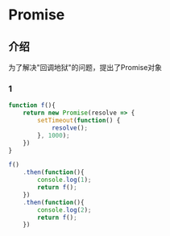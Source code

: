# Promise
## 介绍
为了解决"回调地狱"的问题，提出了Promise对象
### 1
```javascript
function f(){
    return new Promise(resolve => {
        setTimeout(function() {
            resolve();
        }, 1000);
    })
}

f()
    .then(function(){
        console.log(1);
        return f();
    })
    .then(function(){
        console.log(2);
        return f();
    })
```
